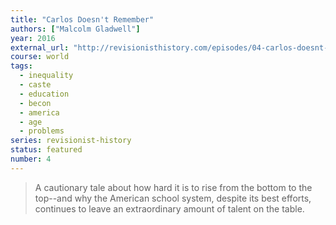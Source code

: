 ```yaml
---
title: "Carlos Doesn't Remember"
authors: ["Malcolm Gladwell"]
year: 2016
external_url: "http://revisionisthistory.com/episodes/04-carlos-doesnt-remember"
course: world
tags:
  - inequality
  - caste
  - education
  - becon
  - america
  - age
  - problems
series: revisionist-history
status: featured
number: 4
---
```


> A cautionary tale about how hard it is to rise from the bottom to the top--and why the American school system, despite its best efforts, continues to leave an extraordinary amount of talent on the table.
